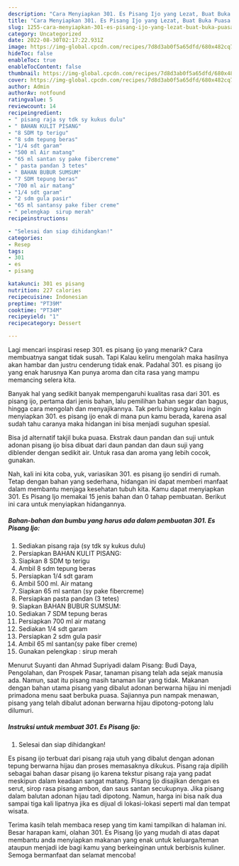 ```yaml
---
description: "Cara Menyiapkan 301. Es Pisang Ijo yang Lezat, Buat Buka Puasa Enak Banget"
title: "Cara Menyiapkan 301. Es Pisang Ijo yang Lezat, Buat Buka Puasa Enak Banget"
slug: 1255-cara-menyiapkan-301-es-pisang-ijo-yang-lezat-buat-buka-puasa-enak-banget
category: Uncategorized
date: 2022-08-30T02:17:22.931Z
image: https://img-global.cpcdn.com/recipes/7d8d3ab0f5a65dfd/680x482cq70/301-es-pisang-ijo-foto-resep-utama.jpg
hideToc: false
enableToc: true
enableTocContent: false
thumbnail: https://img-global.cpcdn.com/recipes/7d8d3ab0f5a65dfd/680x482cq70/301-es-pisang-ijo-foto-resep-utama.jpg
cover: https://img-global.cpcdn.com/recipes/7d8d3ab0f5a65dfd/680x482cq70/301-es-pisang-ijo-foto-resep-utama.jpg
author: Admin
authorAv: notfound
ratingvalue: 5
reviewcount: 14
recipeingredient:
- " pisang raja sy tdk sy kukus dulu"
- " BAHAN KULIT PISANG"
- "8 SDM tp terigu"
- "8 sdm tepung beras"
- "1/4 sdt garam"
- "500 ml Air matang"
- "65 ml santan sy pake fibercreme"
- " pasta pandan 3 tetes"
- " BAHAN BUBUR SUMSUM"
- "7 SDM tepung beras"
- "700 ml air matang"
- "1/4 sdt garam"
- "2 sdm gula pasir"
- "65 ml santansy pake fiber creme"
- " pelengkap  sirup merah"
recipeinstructions:

- "Selesai dan siap dihidangkan!"
categories:
- Resep
tags:
- 301
- es
- pisang

katakunci: 301 es pisang 
nutrition: 227 calories
recipecuisine: Indonesian
preptime: "PT39M"
cooktime: "PT34M"
recipeyield: "1"
recipecategory: Dessert

---
```



Lagi mencari inspirasi resep 301. es pisang ijo yang menarik? Cara membuatnya sangat tidak susah. Tapi Kalau keliru mengolah maka hasilnya akan hambar dan justru cenderung tidak enak. Padahal 301. es pisang ijo yang enak harusnya Kan punya aroma dan cita rasa yang mampu memancing selera kita.


Banyak hal yang sedikit banyak mempengaruhi kualitas rasa dari 301. es pisang ijo, pertama dari jenis bahan, lalu pemilihan bahan segar dan bagus, hingga cara mengolah dan menyajikannya. Tak perlu bingung kalau ingin menyiapkan 301. es pisang ijo enak di mana pun kamu berada, karena asal sudah tahu caranya maka hidangan ini bisa menjadi suguhan spesial.

Bisa jd alternatif takjil buka puasa. Ekstrak daun pandan dan suji untuk adonan pisang ijo bisa dibuat dari daun pandan dan daun suji yang diblender dengan sedikit air. Untuk rasa dan aroma yang lebih cocok, gunakan.


Nah, kali ini kita coba, yuk, variasikan 301. es pisang ijo sendiri di rumah. Tetap dengan bahan yang sederhana, hidangan ini dapat memberi manfaat dalam membantu menjaga kesehatan tubuh kita. Kamu dapat menyiapkan 301. Es Pisang Ijo memakai 15 jenis bahan dan 0 tahap pembuatan. Berikut ini cara untuk menyiapkan hidangannya.

<!--inarticleads1-->

##### Bahan-bahan dan bumbu yang harus ada dalam pembuatan 301. Es Pisang Ijo:

1. Sediakan  pisang raja (sy tdk sy kukus dulu)
1. Persiapkan  BAHAN KULIT PISANG:
1. Siapkan 8 SDM tp terigu
1. Ambil 8 sdm tepung beras
1. Persiapkan 1/4 sdt garam
1. Ambil 500 ml. Air matang
1. Siapkan 65 ml santan (sy pake fibercreme)
1. Persiapkan  pasta pandan (3 tetes)
1. Siapkan  BAHAN BUBUR SUMSUM:
1. Sediakan 7 SDM tepung beras
1. Persiapkan 700 ml air matang
1. Sediakan 1/4 sdt garam
1. Persiapkan 2 sdm gula pasir
1. Ambil 65 ml santan(sy pake fiber creme)
1. Gunakan  pelengkap : sirup merah


Menurut Suyanti dan Ahmad Supriyadi dalam Pisang: Budi Daya, Pengolahan, dan Prospek Pasar, tanaman pisang telah ada sejak manusia ada. Namun, saat itu pisang masih tanaman liar yang tidak. Makanan dengan bahan utama pisang yang dibalut adonan berwarna hijau ini menjadi primadona menu saat berbuka puasa. Sajiannya pun nampak menawan, pisang yang telah dibalut adonan berwarna hijau dipotong-potong lalu dilumuri. 

<!--inarticleads2-->

##### Instruksi untuk membuat 301. Es Pisang Ijo:


1. Selesai dan siap dihidangkan!

Es pisang ijo terbuat dari pisang raja utuh yang dibalut dengan adonan tepung berwarna hijau dan proses memasaknya dikukus. Pisang raja dipilih sebagai bahan dasar pisang ijo karena tekstur pisang raja yang padat meskipun dalam keadaan sangat matang. Pisang Ijo disajikan dengan es serut, sirop rasa pisang ambon, dan saus santan secukupnya. Jika pisang dalam balutan adonan hijau tadi dipotong. Namun, harga ini bisa naik dua sampai tiga kali lipatnya jika es dijual di lokasi-lokasi seperti mal dan tempat wisata. 

Terima kasih telah membaca resep yang tim kami tampilkan di halaman ini. Besar harapan kami, olahan 301. Es Pisang Ijo yang mudah di atas dapat membantu anda menyiapkan makanan yang enak untuk keluarga/teman ataupun menjadi ide bagi kamu yang berkeinginan untuk berbisnis kuliner. Semoga bermanfaat dan selamat mencoba!
